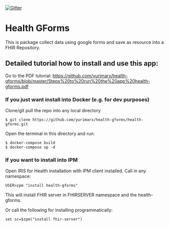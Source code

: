  [![Gitter](https://img.shields.io/badge/Available%20on-Intersystems%20Open%20Exchange-00b2a9.svg)](https://openexchange.intersystems.com/package/health-gforms)

# Health GForms
This is package collect data using google forms and save as resource into a FHIR Repository.


## Detailed tutorial how to install and use this app:
Go to the PDF tutorial: https://github.com/yurimarx/health-gforms/blob/master/Steps%20to%20run%20the%20app%20health-gforms.pdf 


### If you just want install into Docker (e.g. for dev purposes)

Clone/git pull the repo into any local directory

```
$ git clone https://github.com/yurimarx/health-gforms/health-gforms.git
```

Open the terminal in this directory and run:

```
$ docker-compose build
$ docker-compose up -d
```

### If you want to install into IPM

Open IRIS for Health installation with IPM client installed. Call in any namespace:

```
USER>zpm "install health-gforms"
```

This will install FHIR server in FHIRSERVER namespace and the health-gforms.

Or call the following for installing programmatically:
```
set sc=$zpm("install fhir-server")
```
